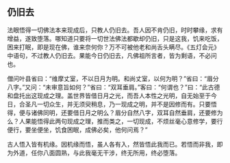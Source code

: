 ##  仍旧去

法眼悟得一切佛法本来现成后，只教人仍旧去。吾人因不肯仍旧，时时攀缘，求有增益，遂致堕落。哪知道只要将一切世法佛法都歇却仍旧，只是这我，饥来吃饭，困来打眠，即是现在佛，谁来奈何你？万不可被他老和尚舌头瞒尽。《五灯会元》中语句，不过教人仍旧去。果能今日仍旧去，凡佛祖所言者，皆为剩语，不必问也。

僧问叶县省曰：“维摩丈室，不以日月为明。和尚丈室，以何为明？”省曰：“眉分八字。”又问：“未审意旨如何？”省曰：“双耳垂肩。”客曰：“何谓也？”曰：“此古德和盘托出这现成之理。盖世界皆借日月之光，而吾人本性之光明，自无始至于今日，合圣凡一切众生，并无须臾稍息，乃一现成之明，并不是因修而有。只要悟得，便与诸佛同明，还要借日月之明么？眉分自然八字，双耳自然垂肩，还要修为么？人果能悟得此两句现成之理，推而类之，一切现成，不烦丝毫心意修学，要行便行，要坐便坐，饥食困眠，成佛必矣，他何问焉？”

古人悟入皆有机缘。因机缘而悟，虽人各有入，然皆悟此我而已。若悟而非我，即为外道，任你八面圆熟，与此我毫无干涉，终无所用，终必堕落。
